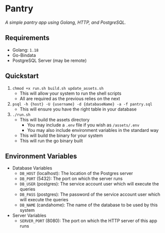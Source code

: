 # Pantry

_A simple pantry app using Golang, HTTP, and PostgreSQL._

## Requirements

* Golang: `1.18`
* Go-Bindata
* PostgreSQL Server (may be remote)

## Quickstart

1. `chmod +x run.sh build.sh update_assets.sh`
    * This will allow your system to run the shell scripts
    * All are required as the previous relies on the next
2. `psql -h {host} -U {username} -d {databaseName} -a -f pantry.sql`
    * This will ensure you have the right table in your database
3. `./run.sh`
    * This will build the assets directory
      * You may include a `.env` file if you wish as `/assets/.env`
      * You may also include environment variables in the standard way
    * This will build the binary for your system
    * This will run the go binary built

## Environment Variables

* Database Variables
  * `DB_HOST` (localhost): The location of the Postgres server
  * `DB_PORT` (5432): The port on which the server runs
  * `DB_USER` (postgres): The service account user which will execute the queries
  * `DB_PASS` (postgres): The password of the service account user which will execute the queries
  * `DB_NAME` (candahome): The name of the database to be used by this system
* Server Variables
  * `SERVER_PORT` (8080): The port on which the HTTP server of this app runs
